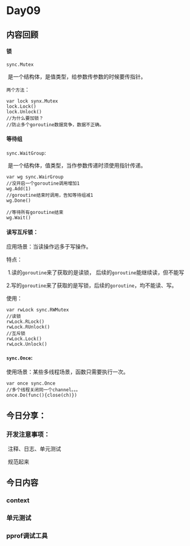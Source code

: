 # Day09

## 内容回顾

#### 锁

`sync.Mutex`

​			是一个结构体，是值类型，给参数传参数的时候要传指针。

`两个方法`：

```
var lock synx.Mutex
lock.Lock()
lock.Unlock()
//为什么要加锁？
//防止多个goroutine数据竞争，数据不正确。
```

#### 等待组

`sync.WaitGroup`:

​		是一个结构体，值类型，当作参数传递时须使用指针传递。

```
var wg sync.WairGroup
//没开启一个goroutine调用增加1
wg.Add(1)
//goroutine结束时调用，告知等待组减1
wg.Done()

//等待所有goroutine结束
wg.Wait()
```



#### 读写互斥锁：

应用场景：当读操作远多于写操作。

特点：

​		1.读的`goroutine`来了获取的是读锁， 后续的`goroutine`能继续读，但不能写

​		2.写的`goroutine`来了获取的是写锁，后续的`goroutine`，均不能读、写。

使用：

```
var rwLock sync.RWMutex
//读锁
rwLock.RLock()
rwLock.RUnlock()
//互斥锁
rwLock.Lock()
rwLock.Unlock()
```

#### `sync.Once`:

使用场景：某些多线程场景，函数只需要执行一次。

```
var once sync.Once
//多个线程关闭同一个channel。。。
once.Do(func(){close(ch)})
```



## 今日分享：

### 开发注意事项：

​			注释、日志、单元测试

​			规范起来

## 今日内容

### context

### 单元测试

### pprof调试工具